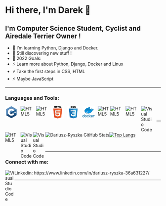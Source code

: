 # Hi there, I'm Darek 👋 

## I'm Computer Science Student, Cyclist and Airedale Terrier Owner !

- 🌱 I’m learning Python, Django and Docker.
- 👯 Still discovering new stuff !
- 🥅 2022 Goals: 
- ⚡ Learn more about Python, Django, Docker and Linux
- ⚡ Take the first steps in CSS, HTML
- ⚡ Maybe JavaScript


---
### Languages and Tools:
<img align="left" alt="HTML5" width="40px" src="https://raw.githubusercontent.com/github/explore/180320cffc25f4ed1bbdfd33d4db3a66eeeeb358/topics/cpp/cpp.png" style="padding-right:10px;" />
<img align="left" alt="HTML5" width="40px" src="https://upload.wikimedia.org/wikipedia/commons/thumb/c/c3/Python-logo-notext.svg/2048px-Python-logo-notext.svg.png" style="padding-right:10px;" />
<img align="left" alt="HTML5" width="40px" src="https://seeklogo.com/images/D/django-logo-4C5ECF7036-seeklogo.com.png" style="padding-right:10px;" />
<img align="left" alt="HTML5" width="40px" src="https://raw.githubusercontent.com/github/explore/80688e429a7d4ef2fca1e82350fe8e3517d3494d/topics/html/html.png" style="padding-right:10px;" />
<img align="left" alt="HTML5" width="40px" src="https://raw.githubusercontent.com/github/explore/80688e429a7d4ef2fca1e82350fe8e3517d3494d/topics/css/css.png" style="padding-right:10px;" />
<img align="left" alt="HTML5" width="40px" src="https://raw.githubusercontent.com/github/explore/80688e429a7d4ef2fca1e82350fe8e3517d3494d/topics/docker/docker.png" style="padding-right:10px;" />
<img align="left" alt="HTML5" width="40px" src="https://play-lh.googleusercontent.com/hvK9JjjMrQ-MSP98UVqmwpgojkc89P5tYvLUbvbnAqORVx3o7mUhk_NNdSD4S9_F8pw" />
<img align="left" alt="HTML5" width="40px" src="https://git-scm.com/images/logos/downloads/Git-Icon-1788C.png" style="padding-right:10px;" />
<img align="left" alt="HTML5" width="40px" src="https://upload.wikimedia.org/wikipedia/commons/thumb/b/b5/Former_Ubuntu_logo.svg/2048px-Former_Ubuntu_logo.svg.png" style="padding-right:10px;" />
<img align="left" alt="Visual Studio Code" width="40px" src="https://cdn.jsdelivr.net/gh/devicons/devicon/icons/vscode/vscode-original.svg" style="padding-right:10px;" />
<img align="left" alt="HTML5" width="40px" src="https://upload.wikimedia.org/wikipedia/commons/thumb/5/59/Visual_Studio_Icon_2019.svg/512px-Visual_Studio_Icon_2019.svg.png" style="padding-right:10px;" />
<img align="left" alt="Visual Studio Code" width="40px" src="https://upload.wikimedia.org/wikipedia/commons/thumb/1/1d/PyCharm_Icon.svg/150px-PyCharm_Icon.svg.png" />
<img align="left" alt="Visual Studio Code" width="40px" src="https://upload.wikimedia.org/wikipedia/commons/thumb/b/b5/DBeaver_logo.svg/256px-DBeaver_logo.svg.png?20210313151619" />

<br>
<br>

---

  <img align="left" alt="Dariusz-Ryszka GitHub Stats" src="https://github-readme-stats.vercel.app/api?username=Darek-Ryszka&show_icons=true&hide_border=false&title_color=ff652f&icon_color=FFE400&bg_color=09131B&text_color=ffffff&border_color=0c1a25" />
  
[![Top Langs](https://github-readme-stats.vercel.app/api/top-langs/?username=Darek-Ryszka)](https://github.com/anuraghazra/github-readme-stats)

<br>

---

### Connect with me:
<img align="left" alt="Visual Studio Code" width="30px" src="https://play-lh.googleusercontent.com/kMofEFLjobZy_bCuaiDogzBcUT-dz3BBbOrIEjJ-hqOabjK8ieuevGe6wlTD15QzOqw=s180-rw" />
Linkedin: https://www.linkedin.com/in/dariusz-ryszka-36a631227/

---
